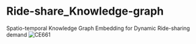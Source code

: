 # Ride-share_Knowledge-graph
Spatio-temporal Knowledge Graph Embedding for Dynamic Ride-sharing demand
![CE661](https://github.com/user-attachments/assets/e2d08fc8-0467-4676-9300-ab4e518af1da)
